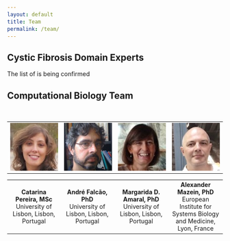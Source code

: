 ```yaml
---
layout: default
title: Team
permalink: /team/
---
```


## Cystic Fibrosis Domain Experts

The list of is being confirmed

## Computational Biology Team

<br />

<table>
    <tr>
      <td style="width: 220px;" align="center"><img src="/images/team/CatarinaPereira.jpg" width="130"/></td>
      <td style="width: 220px;" align="center"><img src="/images/team/AndreFalcao.jpg" width="130"/></td>
      <td style="width: 220px;" align="center"><img src="/images/team/MargaridaDAmaral.jpg" width="130"/></td>
      <td style="width: 220px;" align="center"><img src="/images/team/AlexanderMazein.jpg" width="130"/></td>
    </tr>
</table>
<table>
    <tr>
      <td style="width: 220px;" align="center"><strong>Catarina Pereira, MSc</strong><br />University of Lisbon, Lisbon, Portugal</td>
      <td style="width: 220px;" align="center"><strong>André Falcão, PhD</strong><br />University of Lisbon, Lisbon, Portugal</td>
      <td style="width: 220px;" align="center"><strong>Margarida D. Amaral, PhD</strong><br />University of Lisbon, Lisbon, Portugal</td>
      <td style="width: 220px;" align="center"><strong>Alexander Mazein, PhD</strong><br />European Institute for Systems Biology and Medicine, Lyon, France</td>
    </tr>
</table>

<br />


